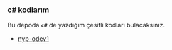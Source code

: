 ### c# kodlarım

Bu depoda **`c#`** de yazdığım çesitli kodları bulacaksınız.

- [nyp-odev1](http://github.com/gdemir/pro-lang/tree/master/csharp/tag2text/)


